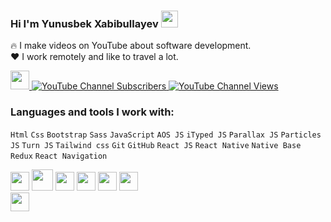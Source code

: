 ### Hi I'm Yunusbek Xabibullayev <img src="https://media.giphy.com/media/hvRJCLFzcasrR4ia7z/giphy.gif" width="27px">

🔥 I make videos on YouTube about software development.<br />
❤️ I work remotely and like to travel a lot.

<a href="https://www.youtube.com/@Yunusjon_vlogs/videos" rel="nofollow">
    <img src="https://camo.githubusercontent.com/508aaf5f8583bd1a8e080f224b9cde5a017554eae8b5c318d936a6188f3c3c74/68747470733a2f2f7777772e6672656569636f6e73706e672e636f6d2f7468756d62732f796f75747562652d6c6f676f2d706e672f68642d796f75747562652d6c6f676f2d706e672d7472616e73706172656e742d6261636b67726f756e642d32302e706e67" width="30px" data-canonical-src="https://www.freeiconspng.com/thumbs/youtube-logo-png/hd-youtube-logo-png-transparent-background-20.png" style="max-width: 100%;">
    <img alt="YouTube Channel Subscribers" src="https://camo.githubusercontent.com/8562105fdc8ee39c44f5203b53d3a96b776a5e8f4f78dd704c4762969ab555bf/68747470733a2f2f696d672e736869656c64732e696f2f796f75747562652f6368616e6e656c2f73756273637269626572732f554331496a6749394966356861335967735f3167536b76773f7374796c653d666f722d7468652d6261646765" data-canonical-src="https://img.shields.io/youtube/channel/subscribers/UC1IjgI9If5ha3Ygs_1gSkvw?style=for-the-badge" style="max-width: 100%;">
    <img alt="YouTube Channel Views" src="https://camo.githubusercontent.com/631c93c4d4b89706a5f9af20b57742fb739630e4ce24fc8e60cec182808cf7ae/68747470733a2f2f696d672e736869656c64732e696f2f796f75747562652f6368616e6e656c2f76696577732f554331496a6749394966356861335967735f3167536b76773f7374796c653d666f722d7468652d6261646765" data-canonical-src="https://img.shields.io/youtube/channel/views/UC1IjgI9If5ha3Ygs_1gSkvw?style=for-the-badge" style="max-width: 100%;">
</a>

<br />

### Languages and tools I work with:

<div dir="auto">  
  <code>Html</code>
  <code>Css</code>
  <code>Bootstrap</code>
  <code>Sass</code>
  <code>JavaScript</code>
  <code>AOS JS</code>
  <code>iTyped JS</code>
  <code>Parallax JS</code>
  <code>Particles JS</code>
  <code>Turn JS</code>
  <code>Tailwind css</code>
  <code>Git</code>
  <code>GitHub</code>
  <code>React JS</code>
  <code>React Native</code>
  <code>Native Base</code>
  <code>Redux</code>
  <code>React Navigation</code>
</div>

<p dir="auto"><code><a target="_blank" rel="noopener noreferrer nofollow" href="https://camo.githubusercontent.com/3d40cb2db7ec7ab11eba4a2c48287088798254ba01deee1a9d45e3903e84dfdc/68747470733a2f2f63646e2d69636f6e732d706e672e666c617469636f6e2e636f6d2f3531322f3733322f3733323231322e706e67"><img src="https://camo.githubusercontent.com/3d40cb2db7ec7ab11eba4a2c48287088798254ba01deee1a9d45e3903e84dfdc/68747470733a2f2f63646e2d69636f6e732d706e672e666c617469636f6e2e636f6d2f3531322f3733322f3733323231322e706e67" width="30px" data-canonical-src="https://cdn-icons-png.flaticon.com/512/732/732212.png" style="max-width: 100%;"></a></code>
<code><a target="_blank" rel="noopener noreferrer nofollow" href="https://camo.githubusercontent.com/ab76cf33c1f19fa8ee8c301d48da09dbaf18d71e43dcb958d4ffb3e97a91d3e8/68747470733a2f2f63646e2e66726565626965737570706c792e636f6d2f6c6f676f732f6c617267652f32782f637373332d6c6f676f2d706e672d7472616e73706172656e742e706e67"><img src="https://camo.githubusercontent.com/ab76cf33c1f19fa8ee8c301d48da09dbaf18d71e43dcb958d4ffb3e97a91d3e8/68747470733a2f2f63646e2e66726565626965737570706c792e636f6d2f6c6f676f732f6c617267652f32782f637373332d6c6f676f2d706e672d7472616e73706172656e742e706e67" width="34px" data-canonical-src="https://cdn.freebiesupply.com/logos/large/2x/css3-logo-png-transparent.png" style="max-width: 100%;"></a></code>
<code><a target="_blank" rel="noopener noreferrer nofollow" href="https://camo.githubusercontent.com/5a3e9f617a51fa1e3885992f840d4f1097e188a6686338232c5958e380df554e/68747470733a2f2f63646e2d69636f6e732d706e672e666c617469636f6e2e636f6d2f3531322f353936382f353936383637322e706e67"><img src="https://camo.githubusercontent.com/5a3e9f617a51fa1e3885992f840d4f1097e188a6686338232c5958e380df554e/68747470733a2f2f63646e2d69636f6e732d706e672e666c617469636f6e2e636f6d2f3531322f353936382f353936383637322e706e67" width="30px" data-canonical-src="https://cdn-icons-png.flaticon.com/512/5968/5968672.png" style="max-width: 100%;"></a></code>
<code><a target="_blank" rel="noopener noreferrer nofollow" href="https://camo.githubusercontent.com/f6a7502e8bc3bb9c391cf2a343e213b6edea3c27e91cc4cd50663f5017efa5eb/68747470733a2f2f63646e2e66726565626965737570706c792e636f6d2f6c6f676f732f7468756d62732f32782f736173732d312d6c6f676f2e706e67"><img src="https://camo.githubusercontent.com/f6a7502e8bc3bb9c391cf2a343e213b6edea3c27e91cc4cd50663f5017efa5eb/68747470733a2f2f63646e2e66726565626965737570706c792e636f6d2f6c6f676f732f7468756d62732f32782f736173732d312d6c6f676f2e706e67" width="30px" data-canonical-src="https://cdn.freebiesupply.com/logos/thumbs/2x/sass-1-logo.png" style="max-width: 100%;"></a></code>
<code><a target="_blank" rel="noopener noreferrer nofollow" href="https://camo.githubusercontent.com/31e362bc613a4ce15d2295956a553073d280600ac3394d63eab7433161868d94/68747470733a2f2f6272616e64736c6f676f732e636f6d2f77702d636f6e74656e742f75706c6f6164732f696d616765732f6c617267652f6a6176617363726970742d6c6f676f2e706e67"><img src="https://camo.githubusercontent.com/31e362bc613a4ce15d2295956a553073d280600ac3394d63eab7433161868d94/68747470733a2f2f6272616e64736c6f676f732e636f6d2f77702d636f6e74656e742f75706c6f6164732f696d616765732f6c617267652f6a6176617363726970742d6c6f676f2e706e67" width="30px" data-canonical-src="https://brandslogos.com/wp-content/uploads/images/large/javascript-logo.png" style="max-width: 100%;"></a></code>
<code><a target="_blank" rel="noopener noreferrer nofollow" href="https://camo.githubusercontent.com/31e362bc613a4ce15d2295956a553073d280600ac3394d63eab7433161868d94/68747470733a2f2f6272616e64736c6f676f732e636f6d2f77702d636f6e74656e742f75706c6f6164732f696d616765732f6c617267652f6a6176617363726970742d6c6f676f2e706e67"><img src="https://brandslogos.com/wp-content/uploads/images/large/react-logo.png" width="30px" data-canonical-src="https://brandslogos.com/wp-content/uploads/images/large/react-logo.png" style="max-width: 100%;"></a>
</code>
<code><a target="_blank" rel="noopener noreferrer nofollow" href="https://camo.githubusercontent.com/31e362bc613a4ce15d2295956a553073d280600ac3394d63eab7433161868d94/68747470733a2f2f6272616e64736c6f676f732e636f6d2f77702d636f6e74656e742f75706c6f6164732f696d616765732f6c617267652f6a6176617363726970742d6c6f676f2e706e67"><img src="https://brandslogos.com/wp-content/uploads/images/large/react-logo.png" width="30px" data-canonical-src="https://brandslogos.com/wp-content/uploads/images/large/tailwind-logo.png" style="max-width: 100%;"></a>
</code>
</p>
    
